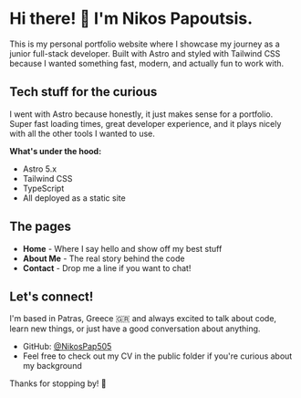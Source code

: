 # Hi there! 👋 I'm Nikos Papoutsis.

This is my personal portfolio website where I showcase my journey as a junior full-stack developer. Built with Astro and styled with Tailwind CSS because I wanted something fast, modern, and actually fun to work with.

## Tech stuff for the curious

I went with Astro because honestly, it just makes sense for a portfolio. Super fast loading times, great developer experience, and it plays nicely with all the other tools I wanted to use.

**What's under the hood:**

- Astro 5.x
- Tailwind CSS
- TypeScript
- All deployed as a static site

## The pages

- **Home** - Where I say hello and show off my best stuff
- **About Me** - The real story behind the code
- **Contact** - Drop me a line if you want to chat!

## Let's connect!

I'm based in Patras, Greece 🇬🇷 and always excited to talk about code, learn new things, or just have a good conversation about anything.

- GitHub: [@NikosPap505](https://github.com/NikosPap505)
- Feel free to check out my CV in the public folder if you're curious about my background

Thanks for stopping by! 🙏
